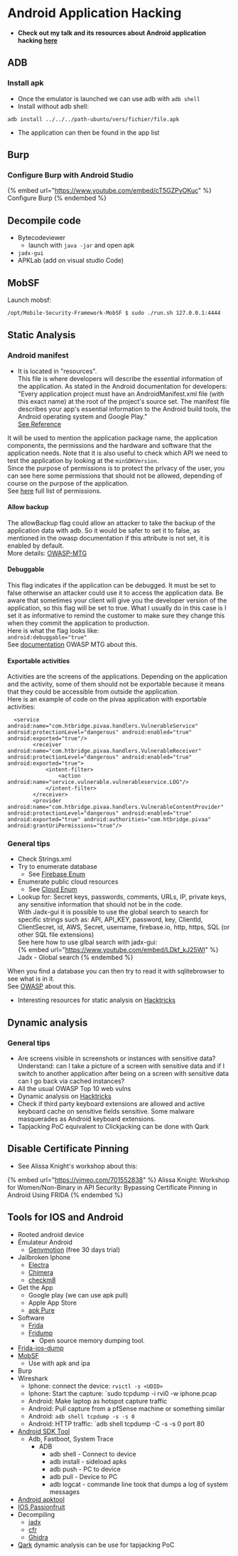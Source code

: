 # Android Application Hacking

- **Check out my talk and its resources about Android application hacking [here](../talks/android-app.md)**

## ADB

### Install apk

- Once the emulator is launched we can use adb with `adb shell`
- Install without adb shell:

```
adb install ../../../path-ubuntu/vers/fichier/file.apk
```

- The application can then be found in the app list 

## Burp

### Configure Burp with Android Studio

{% embed url="https://www.youtube.com/embed/cT5GZPyOKuc" %} Configure Burp {% endembed %} 

## Decompile code

- Bytecodeviewer 
  - launch with `java -jar` and open apk
- `jadx-gui `
- APKLab (add on visual studio Code)

## MobSF

Launch mobsf:

```bash
/opt/Mobile-Security-Framework-MobSF $ sudo ./run.sh 127.0.0.1:4444
```

## Static Analysis

### Android manifest

- It is located in "resources".  
This file is where developers will describe the essential information of the application. As stated in the Android documentation for developers:
"Every application project must have an AndroidManifest.xml file (with this exact name) at the root of the project's source set. The manifest file describes your app's essential information to the Android build tools, the Android operating system and Google Play."  
[See Reference](https://developer.android.com/guide/topics/manifest/manifest-intro)  

It will be used to mention the application package name, the application components, the permissions and the hardware and software that the application needs.
Note that it is also useful to check which API we need to test the application by looking at the `minSDKVersion`.  
Since the purpose of permissions is to protect the privacy of the user, you can see here some permissions that should not be allowed, depending of course on the purpose of the application.  
See [here](https://developer.android.com/reference/android/Manifest.permission ) full list of permissions.  

#### Allow backup

The allowBackup flag could allow an attacker to take the backup of the application data with adb. So it would be safer to set it to false, as mentioned in the owasp documentation if this attribute is not set, it is enabled by default.  
More details: [OWASP-MTG](https://github.com/OWASP/owasp-mstg/blob/8d67a609ecd095d1bb00aa6a3e211791af5642e8/Document/0x05d-Testing-Data-Storage.md#static-analysis-7)

#### Debuggable

This flag indicates if the application can be debugged. It must be set to false otherwise an attacker could use it to access the application data.
Be aware that sometimes your client will give you the developer version of the application, so this flag will be set to true.
What I usually do in this case is I set it as informative to remind the customer to make sure they change this when they commit the application to production.  
Here is what the flag looks like:  
`android:debuggable="true"`  
See [documentation](https://github.com/OWASP/owasp-mstg/blob/53ebd2ccc428623df7eaf2361d44b2e7e31c05b9/Document/0x05i-Testing-Code-Quality-and-Build-Settings.md#testing-whether-the-app-is-debuggable-mstg-code-2 ) OWASP MTG about this.  

#### Exportable activities

Activities are the screens of the applications. Depending on the application and the activity, some of them should not be exportable because it means that they could be accessible from outside the application.  
Here is an example of code on the pivaa application with exportable activities:  
```
  <service android:name="com.htbridge.pivaa.handlers.VulnerableService" android:protectionLevel="dangerous" android:enabled="true" android:exported="true"/>
        <receiver android:name="com.htbridge.pivaa.handlers.VulnerableReceiver" android:protectionLevel="dangerous" android:enabled="true" android:exported="true">
            <intent-filter>
                <action android:name="service.vulnerable.vulnerableservice.LOG"/>
            </intent-filter>
        </receiver>
        <provider android:name="com.htbridge.pivaa.handlers.VulnerableContentProvider" android:protectionLevel="dangerous" android:enabled="true" android:exported="true" android:authorities="com.htbridge.pivaa" android:grantUriPermissions="true"/>
```

### General tips

- Check Strings.xml
- Try to enumerate database
    - See [Firebase Enum](https://github.com/Sambal0x/firebaseEnum)
- Enumerate public cloud resources
    - See [Cloud Enum](https://github.com/initstring/cloud_enum)
- Lookup for: Secret keys, passwords, comments, URLs, IP, private keys, any sensitive information that should not be in the code.  
With Jadx-gui it is possible to use the global search to search for specific strings such as: API, API_KEY, password, key, ClientId, ClientSecret, id, AWS, Secret, username, firebase.io, http, https, SQL (or other SQL file extensions)  
See here how to use glbal search with jadx-gui:  
{% embed url="https://www.youtube.com/embed/LDkf_kJ25WI" %} Jadx - Global search {% endembed %}  

When you find a database you can then try to read it with sqlitebrowser to see what is in it.  
See [OWASP](https://github.com/HTBridge/pivaa#cleartext-sqlite-database) about this.  

- Interesting resources for static analysis on [Hacktricks](https://book.hacktricks.xyz/mobile-apps-pentesting/android-app-pentesting#static-analysis)

## Dynamic analysis

### General tips 

- Are screens visible in screenshots or instances with sensitive data? Understand: can I take a picture of a screen with sensitive data and if I switch to another application after being on a screen with sensitive data can I go back via cached instances?
- All the usual OWASP Top 10 web vulns
- Dynamic analysis on [Hacktricks](https://book.hacktricks.xyz/mobile-apps-pentesting/android-app-pentesting#dynamic-analysis)
- Check if third party keyboard extensions are allowed and active keyboard cache on sensitive fields
sensitive. Some malware masquerades as Android keyboard extensions.
- Tapjacking PoC equivalent to Clickjacking can be done with Qark

## Disable Certificate Pinning

- See Alissa Knight's workshop about this:

{% embed url="https://vimeo.com/701552838" %} Alissa Knight: Workshop for Women/Non-Binary in API Security: Bypassing Certificate Pinning in Android Using FRIDA {% endembed %}  

## Tools for IOS and Android

- Rooted android device
- Émulateur Android
    - [Genymotion](https://www.genymotion.com) (free 30 days trial)
- Jailbroken Iphone
    - [Electra](https://coolstar.org/electra)
    - [Chimera](https://chimera.sh)
    - [checkm8](https://github.com/axi0mX/ipwndfu)
- Get the App
    - Google play (we can use apk pull)
    - Apple App Store
    - [apk Pure](https://apkpure.com) 
- Software
    - [Frida](https://www.frida.re)
    - [Fridump](https://github.com/Nightbringer21/fridump)
        - Open source memory dumping tool.
- [Frida-ios-dump](https://github.com/AloneMonkey/frida-ios-dump)
- [MobSF](https://github.com/MobSF/Mobile-Security-Framework-MobSF)
    - Use with apk and ipa
- Burp
- Wireshark
    - Iphone: connect the device: `rvictl -s <UDID>`
    - Iphone: Start the capture: `sudo tcpdump -i rvi0 -w iphone.pcap
    - Android: Make laptop as hotspot capture traffic
    - Android: Pull capture from a pfSense machine or something similar
    - Android: `adb shell tcpdump -s -s 0`
    - Android: HTTP traffic: `adb shell tcpdump -C -s -s 0 port 80
- [Android SDK Tool](https://developer.android.com/studio/releases/platforms.hml)
    - Adb, Fastboot, System Trace
        - ADB
            - adb shell -  Connect to device
            - adb install - sideload apks
            - adb push - PC to device
            - adb pull - Device to PC
            - adb logcat - commande line took that dumps a log of system messages
- [Android apktool](https://ibotpeaches.github.com/Apktool/)
- [IOS Passionfruit](https://github.com/chaitin/passionfruit)
- Decompiling
    - [jadx](https://github.com/skylot/jadx)
    - [cfr](https://www.benf.org/other/cfr)
    - [Ghidra](https://www.nsa.gov/resources/everyone/ghidra/)
- [Qark](https://github.com/linkedin/qark) dynamic analysis can be use for tapjacking PoC
